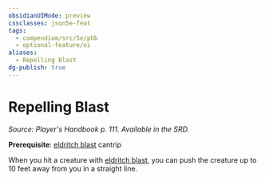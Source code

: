 ```yaml
---
obsidianUIMode: preview
cssclasses: json5e-feat
tags:
  - compendium/src/5e/phb
  - optional-feature/ei
aliases:
  - Repelling Blast
dg-publish: true
---
```

# Repelling Blast
*Source: Player's Handbook p. 111. Available in the SRD.*  

**Prerequisite**: [eldritch blast](/Admin/CLI/spells/eldritch-blast.md) cantrip

When you hit a creature with [eldritch blast](/Admin/CLI/spells/eldritch-blast.md), you can push the creature up to 10 feet away from you in a straight line.